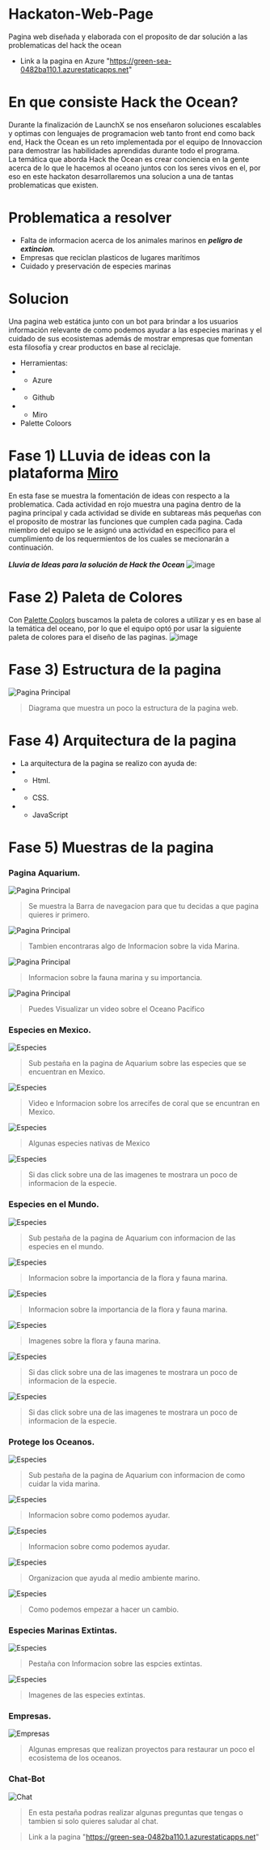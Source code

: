# Hackaton-Web-Page
Pagina web diseñada y elaborada con el proposito de dar solución a las problematicas del hack the ocean

-  Link a la pagina en Azure "https://green-sea-0482ba110.1.azurestaticapps.net"

# En que consiste Hack the Ocean?
Durante la finalización de LaunchX se nos enseñaron soluciones escalables y optimas con lenguajes de programacion web tanto front end como back end, Hack the Ocean es un reto implementada por el equipo de Innovaccion para demostrar las habilidades aprendidas durante todo el programa.
<br>
La temática que aborda Hack the Ocean es crear conciencia en la gente acerca de lo que le hacemos al oceano juntos con los seres vivos en el, por eso en este hackaton desarrollaremos una solucion a una de tantas problematicas que existen.


# Problematica a resolver
-  Falta de informacion acerca de los animales marinos en ***peligro de extincion.***
-  Empresas que reciclan plasticos de lugares marítimos
-  Cuidado y preservación de especies marinas
# Solucion
Una pagina web estática junto con un bot para brindar a los usuarios información relevante de como podemos ayudar a las especies marinas y el cuidado de sus ecosistemas además de mostrar empresas que fomentan esta filosofía y crear productos en base al reciclaje.
- Herramientas:
- - Azure
- - Github
- - Miro
- Palette Coloors

# Fase 1) LLuvia de ideas con la plataforma [Miro](https://miro.com/es/)
En esta fase se muestra la fomentación de ideas con respecto a la problematica. Cada actividad en rojo muestra una pagina dentro de la pagina principal y cada actividad se divide en subtareas más pequeñas con el proposito de mostrar las funciones que cumplen cada pagina. Cada miembro del equipo se le asignó una actividad en especifico para el cumplimiento de los requermientos de los cuales se mecionarán a continuación.<br><br>
***Lluvia de Ideas para la solución de Hack the Ocean***
![image](https://user-images.githubusercontent.com/48420854/168479799-a41b5edd-2e7b-4ef4-9f53-99628231bc3f.png)

# Fase 2) Paleta de Colores
Con [Palette Coolors](https://coolors.co/) buscamos la paleta de colores a utilizar y es en base al la temática del oceano, por lo que el equipo optó por usar la siguiente paleta de colores para el diseño de las paginas.
![image](https://user-images.githubusercontent.com/48420854/168480094-d472aa3a-d7c5-41c4-bdc2-ff0431e226a9.png)

# Fase 3) Estructura de la pagina
![Pagina Principal](/capturas/Pagina.jpg)
> Diagrama que muestra un poco la estructura de la pagina web.

# Fase 4) Arquitectura de la pagina
- La arquitectura de la pagina se realizo con ayuda de:
- - Html.
- - CSS.
- - JavaScript

# Fase 5) Muestras de la pagina 
### Pagina Aquarium.
![Pagina Principal](/capturas/Apaquarium1.PNG)
> Se muestra la Barra de navegacion para que tu decidas a que pagina quieres ir primero.

![Pagina Principal](/capturas/Apaquarium2.PNG)
> Tambien encontraras algo de Informacion sobre la vida Marina.

![Pagina Principal](/capturas/Apaquarium3.PNG)
> Informacion sobre la fauna marina y su importancia.

![Pagina Principal](/capturas/Apaquarium4.PNG)
> Puedes Visualizar un video sobre el Oceano Pacifico

### Especies en Mexico.
![Especies](/capturas/Apaquarium-especies1.PNG)
> Sub pestaña en la pagina de Aquarium sobre las especies que se encuentran en Mexico.

![Especies](/capturas/Apaquarium-especies2.PNG)
> Video e Informacion sobre los arrecifes de coral que se encuntran en Mexico.

![Especies](/capturas/Apaquarium-especies3.PNG)
> Algunas especies nativas de Mexico

![Especies](/capturas/Apaquarium-especies4.PNG)
> Si das click sobre una de las imagenes te mostrara un poco de informacion de la especie.

### Especies en el Mundo.
![Especies](/capturas/Apaquarium-especiesMundo1.PNG)
> Sub pestaña de la pagina de Aquarium con informacion de las especies en el mundo.

![Especies](/capturas/Apaquarium-especiesMundo2.PNG)
> Informacion sobre la importancia de la flora y fauna marina.

![Especies](/capturas/Apaquarium-especiesMundo3.PNG)
> Informacion sobre la importancia de la flora y fauna marina.

![Especies](/capturas/Apaquarium-especiesMundo4.PNG)
> Imagenes sobre la flora y fauna marina.

![Especies](/capturas/Apaquarium-especiesMundo5.PNG)
> Si das click sobre una de las imagenes te mostrara un poco de informacion de la especie.

![Especies](/capturas/Apaquarium-especiesMundo6.PNG)
> Si das click sobre una de las imagenes te mostrara un poco de informacion de la especie.

### Protege los Oceanos.
![Especies](/capturas/Apaquarium-prevencion1.PNG)
> Sub pestaña de la pagina de Aquarium con informacion de como cuidar la vida marina.

![Especies](/capturas/Apaquarium-prevencion2.PNG)
> Informacion sobre como podemos ayudar.

![Especies](/capturas/Apaquarium-prevencion3.PNG)
> Informacion sobre como podemos ayudar.

![Especies](/capturas/Apaquarium-prevencion4.PNG)
> Organizacion que ayuda al medio ambiente marino.

![Especies](/capturas/Apaquarium-prevencion5.PNG)
> Como podemos empezar a hacer un cambio.

### Especies Marinas Extintas.
![Especies](/capturas/extintos1.PNG)
> Pestaña con Informacion sobre las espcies extintas.

![Especies](/capturas/extintos2.PNG)
> Imagenes de las especies extintas.

### Empresas.
![Empresas](/capturas/empresas1.PNG)
> Algunas empresas que realizan proyectos para restaurar un poco el ecosistema de los oceanos.

### Chat-Bot
![Chat](/capturas/chatbot0.PNG)
> En esta pestaña podras realizar algunas preguntas que tengas o tambien si solo quieres saludar al chat.

> Link a la pagina "https://green-sea-0482ba110.1.azurestaticapps.net"
